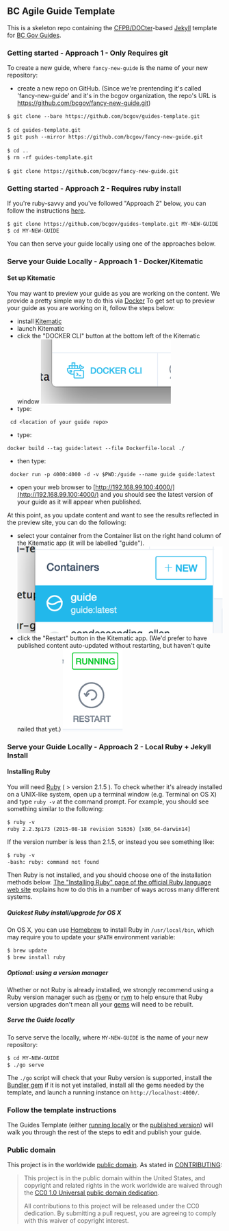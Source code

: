 ## BC Agile Guide Template

This is a skeleton repo containing the
[CFPB/DOCter](https://github.com/CFPB/DOCter)-based
[Jekyll](http://jekyllrb.com/) template for
[BC Gov Guides](http://guides.pathfinder.govb.ca/).

### Getting started - Approach 1 - Only Requires git
 
To create a new guide, where `fancy-new-guide` is the name of your new repository:

* create a new repo on GitHub. (Since we're prentending it's called 'fancy-new-guide' and it's in the bcgov organization, the repo's URL is https://github.com/bcgov/fancy-new-guide.git)


```shell
$ git clone --bare https://github.com/bcgov/guides-template.git

$ cd guides-template.git
$ git push --mirror https://github.com/bcgov/fancy-new-guide.git

$ cd ..
$ rm -rf guides-template.git

$ git clone https://github.com/bcgov/fancy-new-guide.git
```

### Getting started - Approach 2 - Requires ruby install

If you're ruby-savvy and you've followed "Approach 2" below, you can follow the instructions [here](http://guides-template.pathfinder.bcgov/github-setup/).
 
```shell
$ git clone https://github.com/bcgov/guides-template.git MY-NEW-GUIDE
$ cd MY-NEW-GUIDE
```

You can then serve your guide locally using one of the approaches below. 
 
### Serve your Guide Locally - Approach 1 - Docker/Kitematic

#### Set up Kitematic

You may want to preview your guide as you are working on the content.  We provide a pretty simple way to do this via [Docker](https://www.docker.com/) To get set up to preview your guide as you are working on it, follow the steps below:
 
 * install [Kitematic](https://kitematic.com/)
 * launch Kitematic
 * click the "DOCKER CLI" button at the bottom left of the Kitematic window ![Kitematic Docker CLI](/images/kitematic-docker-cli.png?raw=true)
 * type:
 
 ```shell
  cd <location of your guide repo>
  ```
 
 * type:
 
 ```shell
 docker build --tag guide:latest --file Dockerfile-local ./
 ```
 
 * then type:
 
 ```shell
  docker run -p 4000:4000 -d -v $PWD:/guide --name guide guide:latest
  ```
  
 * open your web browser to [http://192.168.99.100:4000/](http://192.168.99.100:4000/) and you should see the latest version of your guide as it will appear when published.
  
At this point, as you update content and want to see the results reflected in the preview site, you can do the following:

* select your container from the Container list on the right hand column of the Kitematic app (it will be labelled "guide"). ![Kitematic Container List](/images/kitematic-container-list.png?raw=true)
* click the "Restart" button in the Kitematic app. (We'd prefer to have published content auto-updated without restarting, but haven't quite nailed that yet.) ![Kitematic Restart Button](/images/kitematic-restart-button.png?raw=true)

### Serve your Guide Locally - Approach 2 - Local Ruby + Jekyll Install 

#### Installing Ruby

You will need [Ruby](https://www.ruby-lang.org) ( > version 2.1.5 ). To check
whether it's already installed on a UNIX-like system, open up a terminal
window (e.g. Terminal on OS X) and type `ruby -v` at the command prompt. For
example, you should see something similar to the following:

```shell
$ ruby -v
ruby 2.2.3p173 (2015-08-18 revision 51636) [x86_64-darwin14]
```

If the version number is less than 2.1.5, or instead you see something like:

```shell
$ ruby -v
-bash: ruby: command not found
```

Then Ruby is not installed, and you should choose one of the installation
methods below. [The "Installing Ruby" page of the official
Ruby language web
site](https://www.ruby-lang.org/en/documentation/installation/) explains how
to do this in a number of ways across many different systems.

##### Quickest Ruby install/upgrade for OS X

On OS X, you can use [Homebrew](http://brew.sh/) to install Ruby in
`/usr/local/bin`, which may require you to update your `$PATH` environment
variable:

```shell
$ brew update
$ brew install ruby
```

##### Optional: using a version manager

Whether or not Ruby is already installed, we strongly recommend using a Ruby
version manager such as [rbenv](https://github.com/sstephenson/rbenv) or
[rvm](https://rvm.io/) to help ensure that Ruby version upgrades don't mean
all your [gems](https://rubygems.org/) will need to be rebuilt.

##### Serve the Guide locally

To serve serve the locally, where `MY-NEW-GUIDE` is the name
of your new repository:

```shell
$ cd MY-NEW-GUIDE
$ ./go serve
```

The `./go` script will check that your Ruby version is supported, install the
[Bundler gem](http://bundler.io/) if it is not yet installed, install all the
gems needed by the template, and launch a running instance on
`http://localhost:4000/`.

### Follow the template instructions

The Guides Template (either [running locally](http://localhost:4000) or the
[published version](http://guides-template.pathfinder.bcgov/)) will walk you
through the rest of the steps to edit and publish your guide.

### Public domain

This project is in the worldwide [public domain](LICENSE.md). As stated in [CONTRIBUTING](CONTRIBUTING.md):

> This project is in the public domain within the United States, and copyright and related rights in the work worldwide are waived through the [CC0 1.0 Universal public domain dedication](https://creativecommons.org/publicdomain/zero/1.0/).
>
> All contributions to this project will be released under the CC0
>dedication. By submitting a pull request, you are agreeing to comply
>with this waiver of copyright interest.
